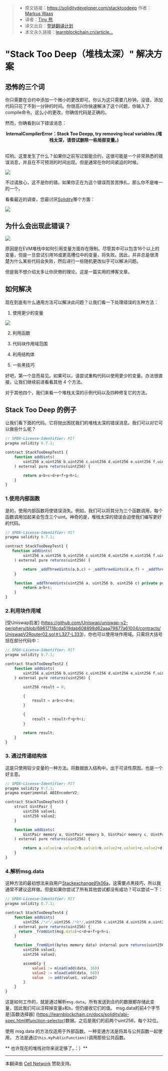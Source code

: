 > * 原文链接：https://soliditydeveloper.com/stacktoodeep  作者：[Markus Waas](https://soliditydeveloper.com/markuswaas)
> * 译者：[Tiny 熊](https://learnblockchain.cn/people/15)
> * 译文出自：[登链翻译计划](https://github.com/lbc-team/Pioneer)
> * 本文永久链接：[learnblockchain.cn/article…]()

# "Stack Too Deep（堆栈太深）" 解决方案

## 恐怖的三个词


你只需要在合约中添加一个微小的更改即可。你认为这只需要几秒钟。没错，添加代码只花了不到一分钟的时间。你很高兴你快速解决了这个问题，你输入了compile命令。这么小的更改，你确信代码是正确的。

然而，你确看到以下错误消息：


<center><b>InternalCompilerError：Stack Too Deepp, try removing local variables.(堆栈太深，请尝试删除一些局部变量。)</b></center></br>



哎哟。这里发生了什么？如果你之前写过智能合约，这很可能是一个非常熟悉的错误消息，并且在不可预测的时间出现。但是通常在你时间紧迫的时候。

![](https://img.learnblockchain.cn/2020/10/22/16033393006456.jpg!/scale/50)


不过请放心，这不是你的错。如果你正在为这个错误而苦苦挣扎，那么你不是唯一的一个。

看看最近的调查，您最讨厌[Solidity](https://learnblockchain.cn/docs/solidity/index.html)哪个方面：

![](https://img.learnblockchain.cn/2020/10/22/16033393201847.jpg)


## 为什么会出现此错误？

![](https://img.learnblockchain.cn/2020/10/22/16033393337762.jpg)


原因是在EVM堆栈中如何引用变量方面存在限制。尽管其中可以包含16个以上的变量，但是一旦尝试引用16或更高槽位中的变量，将失败。因此，并非总是很清楚为什么某些代码会失败，然后进行一些随机更改似乎可以解决问题。

但是我不想介绍太多让你厌倦的理论。这是一篇实用的博客文章。


## 如何解决


现在到底有什么通用方法可以解决此问题？让我们看一下处理错误的五种方法：


1. 使用更少的变量

![](https://img.learnblockchain.cn/2020/10/22/16033393596283.jpg)

2. 利用函数

3. 代码块作用域范围

4. 利用结构体

5. 一些黑技巧

好吧，第一个显而易见。如果可以，请尝试重构代码以使用更少的变量。办法很直接，让我们继续前进看看其他 4 个方法。

对于其他四个，我们来看一个堆栈太深的示例代码以及四种修复它的方法。


## Stack Too Deep 的例子

让我们看下面的代码。它将抛出困扰我们的堆栈太深的错误消息。我们可以对它可以做些什么呢？


```js
// SPDX-License-Identifier: MIT
pragma solidity 0.7.1;

contract StackTooDeepTest1 {
    function addUints(
        uint256 a,uint256 b,uint256 c,uint256 d,uint256 e,uint256 f,uint256 g,uint256 h,uint256 i
    ) external pure returns(uint256) {

        return a+b+c+d+e+f+g+h+i;
    }
}
```

### 1.使用内部函数


是的，使用内部函数将使错误消失。例如，我们可以将其分为三个函数调用，每个函数调用加起来会包含三个uint。神奇的是，堆栈太深的错误会迫使我们编写更好的代码。


```js
// SPDX-License-Identifier: MIT
pragma solidity 0.7.1;

contract StackTooDeepTest1 {
   function addUints(
        uint256 a,uint256 b,uint256 c,uint256 d,uint256 e,uint256 f,uint256 g,uint256 h,uint256 i
    ) external pure returns(uint256) {

        return _addThreeUints(a,b,c) + _addThreeUints(d,e,f) + _addThreeUints(g,h,i);
    }

    function _addThreeUints(uint256 a, uint256 b, uint256 c) private pure returns(uint256) {
        return a+b+c;
    }
}
```


### 2.利用块作用域


[受Uniswap启发] (https://github.com/Uniswap/uniswap-v2-periphery/blob/69617118cda519dab608898d62aaa79877a61004/contracts/UniswapV2Router02.sol＃L327-L333)，你也可以使用块作用域。只需将大括号括在部分代码中：


```js
// SPDX-License-Identifier: MIT
pragma solidity 0.7.1;

contract StackTooDeepTest2 {
    function addUints(
        uint256 a,uint256 b,uint256 c,uint256 d,uint256 e,uint256 f,uint256 g,uint256 h,uint256 i
    ) external pure returns(uint256) {

        uint256 result = 0;

        {
            result = a+b+c+d+e;
        }

        {
            result = result+f+g+h+i;
        }

        return result;
    }
}
```

### 3. 通过传递结构体

这是只使用较少变量的一种方法。将数据放入结构中。出于可读性原因，也是一个好主意。


```js
// SPDX-License-Identifier: MIT
pragma solidity 0.7.1;
pragma experimental ABIEncoderV2;

contract StackTooDeepTest3 {
    struct UintPair {
        uint256 value1;
        uint256 value2;
    }

    function addUints(
        UintPair memory a, UintPair memory b, UintPair memory c, UintPair memory d, uint256 e
    ) external pure returns(uint256) {

        return a.value1+a.value2+b.value1+b.value2+c.value1+c.value2+d.value1+d.value2+e;
    }
}
```

### 4.解析msg.data


这种方法的最初想法来自用户[Stackexchange的k06a](https://ethereum.stackexchange.com/a/83842/33305)，这需要点黑技巧，所以我通常不建议这样做。但是如果你尝试了所有其他尝试都没有成功？可以尝试一下：

```js
// SPDX-License-Identifier: MIT
pragma solidity 0.7.1;

contract StackTooDeepTest4 {
    function addUints(
        uint256 /*a*/,uint256 /*b*/,uint256 c,uint256 d,uint256 e,uint256 f,uint256 g,uint256 h,uint256 i
    ) external pure returns(uint256) {
      return _fromUint(msg.data)+c+d+e+f+g+h+i;
    }

    function _fromUint(bytes memory data) internal pure returns(uint256 value) {
        uint256 value1;
        uint256 value2;

        assembly {
            value1 := mload(add(data, 36))
            value2 := mload(add(data, 68))
            value  := add(value1, value2)
        }
    }
}
```

这是如何工作的，就是通过解析`msg.data`。所有发送到合约的数据都存储此变量，因此我们可以注释掉变量`a`和`b`，但仍接收它们的值。 msg.data的前4个字节是[函数选择器] (https://learnblockchain.cn/docs/solidity/abi-spec.html#function-selector)数据。之后是我们的前两个uint256，每个32位。

使用 msg.data 的方法仅适用于外部函数。一种变通方法是将其与公共函数一起使用， 方法是通过`this.myPublicFunction()`调用那些公共函数。


** 也许现在的堆栈对你来说足够了。：）**

------
本翻译由 [Cell Network](https://www.cellnetwork.io/?utm_souce=learnblockchain) 赞助支持。